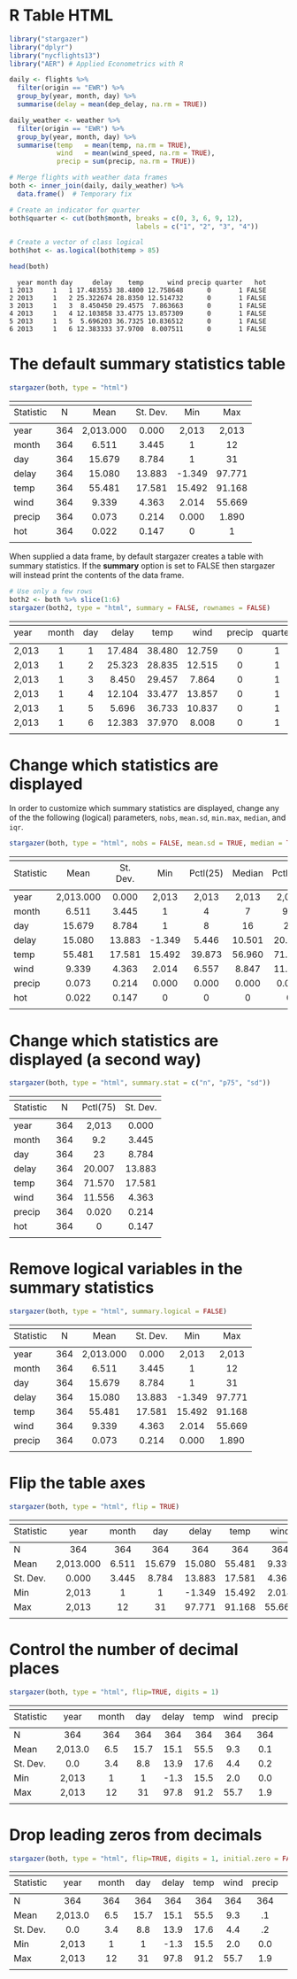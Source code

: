 # R Table HTML


```r
library("stargazer")
library("dplyr")
library("nycflights13")
library("AER") # Applied Econometrics with R
```


```r
daily <- flights %>%
  filter(origin == "EWR") %>%
  group_by(year, month, day) %>%
  summarise(delay = mean(dep_delay, na.rm = TRUE))

daily_weather <- weather %>%
  filter(origin == "EWR") %>%
  group_by(year, month, day) %>%
  summarise(temp   = mean(temp, na.rm = TRUE),
            wind   = mean(wind_speed, na.rm = TRUE),
            precip = sum(precip, na.rm = TRUE))

# Merge flights with weather data frames
both <- inner_join(daily, daily_weather) %>% 
  data.frame()  # Temporary fix

# Create an indicator for quarter
both$quarter <- cut(both$month, breaks = c(0, 3, 6, 9, 12), 
                                labels = c("1", "2", "3", "4"))

# Create a vector of class logical
both$hot <- as.logical(both$temp > 85)

head(both)
```

```
  year month day     delay    temp      wind precip quarter   hot
1 2013     1   1 17.483553 38.4800 12.758648      0       1 FALSE
2 2013     1   2 25.322674 28.8350 12.514732      0       1 FALSE
3 2013     1   3  8.450450 29.4575  7.863663      0       1 FALSE
4 2013     1   4 12.103858 33.4775 13.857309      0       1 FALSE
5 2013     1   5  5.696203 36.7325 10.836512      0       1 FALSE
6 2013     1   6 12.383333 37.9700  8.007511      0       1 FALSE
```

# The default summary statistics table


```r
stargazer(both, type = "html")
```


<table style="text-align:center"><tr><td colspan="6" style="border-bottom: 1px solid black"></td></tr><tr><td style="text-align:left">Statistic</td><td>N</td><td>Mean</td><td>St. Dev.</td><td>Min</td><td>Max</td></tr>
<tr><td colspan="6" style="border-bottom: 1px solid black"></td></tr><tr><td style="text-align:left">year</td><td>364</td><td>2,013.000</td><td>0.000</td><td>2,013</td><td>2,013</td></tr>
<tr><td style="text-align:left">month</td><td>364</td><td>6.511</td><td>3.445</td><td>1</td><td>12</td></tr>
<tr><td style="text-align:left">day</td><td>364</td><td>15.679</td><td>8.784</td><td>1</td><td>31</td></tr>
<tr><td style="text-align:left">delay</td><td>364</td><td>15.080</td><td>13.883</td><td>-1.349</td><td>97.771</td></tr>
<tr><td style="text-align:left">temp</td><td>364</td><td>55.481</td><td>17.581</td><td>15.492</td><td>91.168</td></tr>
<tr><td style="text-align:left">wind</td><td>364</td><td>9.339</td><td>4.363</td><td>2.014</td><td>55.669</td></tr>
<tr><td style="text-align:left">precip</td><td>364</td><td>0.073</td><td>0.214</td><td>0.000</td><td>1.890</td></tr>
<tr><td style="text-align:left">hot</td><td>364</td><td>0.022</td><td>0.147</td><td>0</td><td>1</td></tr>
<tr><td colspan="6" style="border-bottom: 1px solid black"></td></tr></table>

When supplied a data frame, by default stargazer creates a table with summary statistics. If the **summary** option is set to FALSE then stargazer will instead print the contents of the data frame. 


```r
# Use only a few rows
both2 <- both %>% slice(1:6)
stargazer(both2, type = "html", summary = FALSE, rownames = FALSE)
```


<table style="text-align:center"><tr><td colspan="9" style="border-bottom: 1px solid black"></td></tr><tr><td style="text-align:left">year</td><td>month</td><td>day</td><td>delay</td><td>temp</td><td>wind</td><td>precip</td><td>quarter</td><td>hot</td></tr>
<tr><td colspan="9" style="border-bottom: 1px solid black"></td></tr><tr><td style="text-align:left">2,013</td><td>1</td><td>1</td><td>17.484</td><td>38.480</td><td>12.759</td><td>0</td><td>1</td><td>FALSE</td></tr>
<tr><td style="text-align:left">2,013</td><td>1</td><td>2</td><td>25.323</td><td>28.835</td><td>12.515</td><td>0</td><td>1</td><td>FALSE</td></tr>
<tr><td style="text-align:left">2,013</td><td>1</td><td>3</td><td>8.450</td><td>29.457</td><td>7.864</td><td>0</td><td>1</td><td>FALSE</td></tr>
<tr><td style="text-align:left">2,013</td><td>1</td><td>4</td><td>12.104</td><td>33.477</td><td>13.857</td><td>0</td><td>1</td><td>FALSE</td></tr>
<tr><td style="text-align:left">2,013</td><td>1</td><td>5</td><td>5.696</td><td>36.733</td><td>10.837</td><td>0</td><td>1</td><td>FALSE</td></tr>
<tr><td style="text-align:left">2,013</td><td>1</td><td>6</td><td>12.383</td><td>37.970</td><td>8.008</td><td>0</td><td>1</td><td>FALSE</td></tr>
<tr><td colspan="9" style="border-bottom: 1px solid black"></td></tr></table>

# Change which statistics are displayed

In order to customize which summary statistics are displayed, change any of the the following (logical) parameters, `nobs`, `mean.sd`, `min.max`, `median`, and `iqr`.  


```r
stargazer(both, type = "html", nobs = FALSE, mean.sd = TRUE, median = TRUE, iqr = TRUE)
```


<table style="text-align:center"><tr><td colspan="8" style="border-bottom: 1px solid black"></td></tr><tr><td style="text-align:left">Statistic</td><td>Mean</td><td>St. Dev.</td><td>Min</td><td>Pctl(25)</td><td>Median</td><td>Pctl(75)</td><td>Max</td></tr>
<tr><td colspan="8" style="border-bottom: 1px solid black"></td></tr><tr><td style="text-align:left">year</td><td>2,013.000</td><td>0.000</td><td>2,013</td><td>2,013</td><td>2,013</td><td>2,013</td><td>2,013</td></tr>
<tr><td style="text-align:left">month</td><td>6.511</td><td>3.445</td><td>1</td><td>4</td><td>7</td><td>9.2</td><td>12</td></tr>
<tr><td style="text-align:left">day</td><td>15.679</td><td>8.784</td><td>1</td><td>8</td><td>16</td><td>23</td><td>31</td></tr>
<tr><td style="text-align:left">delay</td><td>15.080</td><td>13.883</td><td>-1.349</td><td>5.446</td><td>10.501</td><td>20.007</td><td>97.771</td></tr>
<tr><td style="text-align:left">temp</td><td>55.481</td><td>17.581</td><td>15.492</td><td>39.873</td><td>56.960</td><td>71.570</td><td>91.168</td></tr>
<tr><td style="text-align:left">wind</td><td>9.339</td><td>4.363</td><td>2.014</td><td>6.557</td><td>8.847</td><td>11.556</td><td>55.669</td></tr>
<tr><td style="text-align:left">precip</td><td>0.073</td><td>0.214</td><td>0.000</td><td>0.000</td><td>0.000</td><td>0.020</td><td>1.890</td></tr>
<tr><td style="text-align:left">hot</td><td>0.022</td><td>0.147</td><td>0</td><td>0</td><td>0</td><td>0</td><td>1</td></tr>
<tr><td colspan="8" style="border-bottom: 1px solid black"></td></tr></table>

# Change which statistics are displayed (a second way)


```r
stargazer(both, type = "html", summary.stat = c("n", "p75", "sd"))
```


<table style="text-align:center"><tr><td colspan="4" style="border-bottom: 1px solid black"></td></tr><tr><td style="text-align:left">Statistic</td><td>N</td><td>Pctl(75)</td><td>St. Dev.</td></tr>
<tr><td colspan="4" style="border-bottom: 1px solid black"></td></tr><tr><td style="text-align:left">year</td><td>364</td><td>2,013</td><td>0.000</td></tr>
<tr><td style="text-align:left">month</td><td>364</td><td>9.2</td><td>3.445</td></tr>
<tr><td style="text-align:left">day</td><td>364</td><td>23</td><td>8.784</td></tr>
<tr><td style="text-align:left">delay</td><td>364</td><td>20.007</td><td>13.883</td></tr>
<tr><td style="text-align:left">temp</td><td>364</td><td>71.570</td><td>17.581</td></tr>
<tr><td style="text-align:left">wind</td><td>364</td><td>11.556</td><td>4.363</td></tr>
<tr><td style="text-align:left">precip</td><td>364</td><td>0.020</td><td>0.214</td></tr>
<tr><td style="text-align:left">hot</td><td>364</td><td>0</td><td>0.147</td></tr>
<tr><td colspan="4" style="border-bottom: 1px solid black"></td></tr></table>

# Remove logical variables in the summary statistics


```r
stargazer(both, type = "html", summary.logical = FALSE)
```


<table style="text-align:center"><tr><td colspan="6" style="border-bottom: 1px solid black"></td></tr><tr><td style="text-align:left">Statistic</td><td>N</td><td>Mean</td><td>St. Dev.</td><td>Min</td><td>Max</td></tr>
<tr><td colspan="6" style="border-bottom: 1px solid black"></td></tr><tr><td style="text-align:left">year</td><td>364</td><td>2,013.000</td><td>0.000</td><td>2,013</td><td>2,013</td></tr>
<tr><td style="text-align:left">month</td><td>364</td><td>6.511</td><td>3.445</td><td>1</td><td>12</td></tr>
<tr><td style="text-align:left">day</td><td>364</td><td>15.679</td><td>8.784</td><td>1</td><td>31</td></tr>
<tr><td style="text-align:left">delay</td><td>364</td><td>15.080</td><td>13.883</td><td>-1.349</td><td>97.771</td></tr>
<tr><td style="text-align:left">temp</td><td>364</td><td>55.481</td><td>17.581</td><td>15.492</td><td>91.168</td></tr>
<tr><td style="text-align:left">wind</td><td>364</td><td>9.339</td><td>4.363</td><td>2.014</td><td>55.669</td></tr>
<tr><td style="text-align:left">precip</td><td>364</td><td>0.073</td><td>0.214</td><td>0.000</td><td>1.890</td></tr>
<tr><td colspan="6" style="border-bottom: 1px solid black"></td></tr></table>

# Flip the table axes


```r
stargazer(both, type = "html", flip = TRUE)
```


<table style="text-align:center"><tr><td colspan="9" style="border-bottom: 1px solid black"></td></tr><tr><td style="text-align:left">Statistic</td><td>year</td><td>month</td><td>day</td><td>delay</td><td>temp</td><td>wind</td><td>precip</td><td>hot</td></tr>
<tr><td colspan="9" style="border-bottom: 1px solid black"></td></tr><tr><td style="text-align:left">N</td><td>364</td><td>364</td><td>364</td><td>364</td><td>364</td><td>364</td><td>364</td><td>364</td></tr>
<tr><td style="text-align:left">Mean</td><td>2,013.000</td><td>6.511</td><td>15.679</td><td>15.080</td><td>55.481</td><td>9.339</td><td>0.073</td><td>0.022</td></tr>
<tr><td style="text-align:left">St. Dev.</td><td>0.000</td><td>3.445</td><td>8.784</td><td>13.883</td><td>17.581</td><td>4.363</td><td>0.214</td><td>0.147</td></tr>
<tr><td style="text-align:left">Min</td><td>2,013</td><td>1</td><td>1</td><td>-1.349</td><td>15.492</td><td>2.014</td><td>0.000</td><td>0</td></tr>
<tr><td style="text-align:left">Max</td><td>2,013</td><td>12</td><td>31</td><td>97.771</td><td>91.168</td><td>55.669</td><td>1.890</td><td>1</td></tr>
<tr><td colspan="9" style="border-bottom: 1px solid black"></td></tr></table>

# Control the number of decimal places


```r
stargazer(both, type = "html", flip=TRUE, digits = 1)
```


<table style="text-align:center"><tr><td colspan="9" style="border-bottom: 1px solid black"></td></tr><tr><td style="text-align:left">Statistic</td><td>year</td><td>month</td><td>day</td><td>delay</td><td>temp</td><td>wind</td><td>precip</td><td>hot</td></tr>
<tr><td colspan="9" style="border-bottom: 1px solid black"></td></tr><tr><td style="text-align:left">N</td><td>364</td><td>364</td><td>364</td><td>364</td><td>364</td><td>364</td><td>364</td><td>364</td></tr>
<tr><td style="text-align:left">Mean</td><td>2,013.0</td><td>6.5</td><td>15.7</td><td>15.1</td><td>55.5</td><td>9.3</td><td>0.1</td><td>0.02</td></tr>
<tr><td style="text-align:left">St. Dev.</td><td>0.0</td><td>3.4</td><td>8.8</td><td>13.9</td><td>17.6</td><td>4.4</td><td>0.2</td><td>0.1</td></tr>
<tr><td style="text-align:left">Min</td><td>2,013</td><td>1</td><td>1</td><td>-1.3</td><td>15.5</td><td>2.0</td><td>0.0</td><td>0</td></tr>
<tr><td style="text-align:left">Max</td><td>2,013</td><td>12</td><td>31</td><td>97.8</td><td>91.2</td><td>55.7</td><td>1.9</td><td>1</td></tr>
<tr><td colspan="9" style="border-bottom: 1px solid black"></td></tr></table>

# Drop leading zeros from decimals


```r
stargazer(both, type = "html", flip=TRUE, digits = 1, initial.zero = FALSE)
```


<table style="text-align:center"><tr><td colspan="9" style="border-bottom: 1px solid black"></td></tr><tr><td style="text-align:left">Statistic</td><td>year</td><td>month</td><td>day</td><td>delay</td><td>temp</td><td>wind</td><td>precip</td><td>hot</td></tr>
<tr><td colspan="9" style="border-bottom: 1px solid black"></td></tr><tr><td style="text-align:left">N</td><td>364</td><td>364</td><td>364</td><td>364</td><td>364</td><td>364</td><td>364</td><td>364</td></tr>
<tr><td style="text-align:left">Mean</td><td>2,013.0</td><td>6.5</td><td>15.7</td><td>15.1</td><td>55.5</td><td>9.3</td><td>.1</td><td>.02</td></tr>
<tr><td style="text-align:left">St. Dev.</td><td>0.0</td><td>3.4</td><td>8.8</td><td>13.9</td><td>17.6</td><td>4.4</td><td>.2</td><td>.1</td></tr>
<tr><td style="text-align:left">Min</td><td>2,013</td><td>1</td><td>1</td><td>-1.3</td><td>15.5</td><td>2.0</td><td>0.0</td><td>0</td></tr>
<tr><td style="text-align:left">Max</td><td>2,013</td><td>12</td><td>31</td><td>97.8</td><td>91.2</td><td>55.7</td><td>1.9</td><td>1</td></tr>
<tr><td colspan="9" style="border-bottom: 1px solid black"></td></tr></table>

